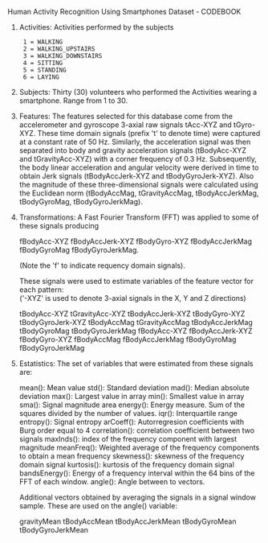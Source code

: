 Human Activity Recognition Using Smartphones Dataset - CODEBOOK

1. Activities: Activities performed by the subjects

        1 = WALKING
        2 = WALKING_UPSTAIRS
        3 = WALKING_DOWNSTAIRS
        4 = SITTING
        5 = STANDING
        6 = LAYING

2. Subjects: Thirty (30) volunteers who performed the Activities wearing a smartphone. Range from 1 to 30.

3. Features: The features selected for this database come from the accelerometer and gyroscope 3-axial raw signals       tAcc-XYZ and tGyro-XYZ. These time domain signals (prefix 't' to denote time) were captured at a constant rate of     50 Hz. Similarly, the acceleration signal was then separated into body and gravity acceleration signals               (tBodyAcc-XYZ and tGravityAcc-XYZ) with a corner frequency of 0.3 Hz. Subsequently, the body linear acceleration      and angular velocity were derived in time to obtain Jerk signals (tBodyAccJerk-XYZ and tBodyGyroJerk-XYZ). Also the    magnitude of these three-dimensional signals were calculated using the Euclidean norm (tBodyAccMag, tGravityAccMag,    tBodyAccJerkMag, tBodyGyroMag, tBodyGyroJerkMag). 

4. Transformations: A Fast Fourier Transform (FFT) was applied to some of these signals producing 

    fBodyAcc-XYZ
    fBodyAccJerk-XYZ
    fBodyGyro-XYZ
    fBodyAccJerkMag
    fBodyGyroMag
    fBodyGyroJerkMag. 
    
    (Note the 'f' to indicate requency domain signals). 
   
   These signals were used to estimate variables of the feature vector for each pattern:  
   ('-XYZ' is used to denote 3-axial signals in the X, Y and Z directions)


    tBodyAcc-XYZ
    tGravityAcc-XYZ
    tBodyAccJerk-XYZ
    tBodyGyro-XYZ
    tBodyGyroJerk-XYZ
    tBodyAccMag
    tGravityAccMag
    tBodyAccJerkMag
    tBodyGyroMag
    tBodyGyroJerkMag
    fBodyAcc-XYZ
    fBodyAccJerk-XYZ
    fBodyGyro-XYZ
    fBodyAccMag
    fBodyAccJerkMag
    fBodyGyroMag
    fBodyGyroJerkMag
    
4. Estatistics: The set of variables that were estimated from these signals are: 

    mean(): Mean value
    std(): Standard deviation
    mad(): Median absolute deviation 
    max(): Largest value in array
    min(): Smallest value in array
    sma(): Signal magnitude area
    energy(): Energy measure. Sum of the squares divided by the number of values. 
    iqr(): Interquartile range 
    entropy(): Signal entropy
    arCoeff(): Autorregresion coefficients with Burg order equal to 4
    correlation(): correlation coefficient between two signals
    maxInds(): index of the frequency component with largest magnitude
    meanFreq(): Weighted average of the frequency components to obtain a mean frequency
    skewness(): skewness of the frequency domain signal 
    kurtosis(): kurtosis of the frequency domain signal 
    bandsEnergy(): Energy of a frequency interval within the 64 bins of the FFT of each window.
    angle(): Angle between to vectors.
  
    Additional vectors obtained by averaging the signals in a signal window sample. These are used on the angle()         variable: 
    
    gravityMean
    tBodyAccMean
    tBodyAccJerkMean
    tBodyGyroMean
    tBodyGyroJerkMean

    
    
    



